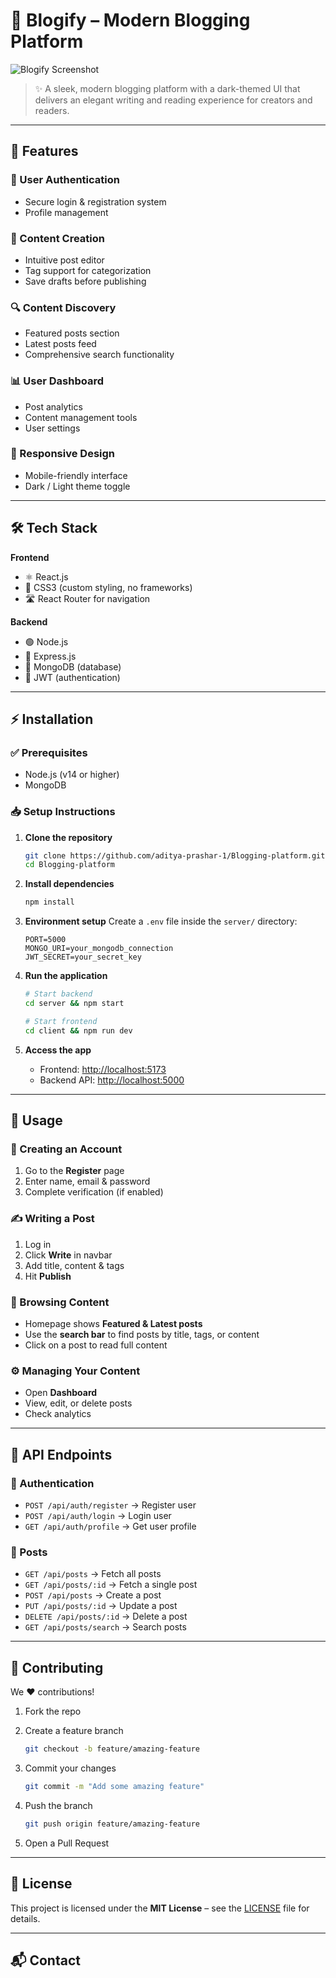 # 🚀 Blogify – Modern Blogging Platform

![Blogify Screenshot](https://github.com/user-attachments/assets/7092fad8-3f5e-4fb3-a455-e953b9c5e210)

> ✨ A sleek, modern blogging platform with a dark-themed UI that delivers an elegant writing and reading experience for creators and readers.

---

## 🌟 Features

### 🔑 User Authentication

* Secure login & registration system
* Profile management

### 📝 Content Creation

* Intuitive post editor
* Tag support for categorization
* Save drafts before publishing

### 🔍 Content Discovery

* Featured posts section
* Latest posts feed
* Comprehensive search functionality

### 📊 User Dashboard

* Post analytics
* Content management tools
* User settings

### 📱 Responsive Design

* Mobile-friendly interface
* Dark / Light theme toggle

---

## 🛠 Tech Stack

**Frontend**

* ⚛️ React.js
* 🎨 CSS3 (custom styling, no frameworks)
* 🛣 React Router for navigation

**Backend**

* 🟢 Node.js
* 🚀 Express.js
* 🍃 MongoDB (database)
* 🔐 JWT (authentication)

---

## ⚡ Installation

### ✅ Prerequisites

* Node.js (v14 or higher)
* MongoDB

### 📥 Setup Instructions

1. **Clone the repository**

   ```bash
   git clone https://github.com/aditya-prashar-1/Blogging-platform.git
   cd Blogging-platform
   ```

2. **Install dependencies**

   ```bash
   npm install
   ```

3. **Environment setup**
   Create a `.env` file inside the `server/` directory:

   ```env
   PORT=5000
   MONGO_URI=your_mongodb_connection
   JWT_SECRET=your_secret_key
   ```

4. **Run the application**

   ```bash
   # Start backend
   cd server && npm start

   # Start frontend
   cd client && npm run dev
   ```

5. **Access the app**

   * Frontend: [http://localhost:5173](http://localhost:5173)
   * Backend API: [http://localhost:5000](http://localhost:5000)

---

## 🎯 Usage

### 👤 Creating an Account

1. Go to the **Register** page
2. Enter name, email & password
3. Complete verification (if enabled)

### ✍️ Writing a Post

1. Log in
2. Click **Write** in navbar
3. Add title, content & tags
4. Hit **Publish**

### 📖 Browsing Content

* Homepage shows **Featured & Latest posts**
* Use the **search bar** to find posts by title, tags, or content
* Click on a post to read full content

### ⚙️ Managing Your Content

* Open **Dashboard**
* View, edit, or delete posts
* Check analytics

---

## 📡 API Endpoints

### 🔐 Authentication

* `POST /api/auth/register` → Register user
* `POST /api/auth/login` → Login user
* `GET /api/auth/profile` → Get user profile

### 📝 Posts

* `GET /api/posts` → Fetch all posts
* `GET /api/posts/:id` → Fetch a single post
* `POST /api/posts` → Create a post
* `PUT /api/posts/:id` → Update a post
* `DELETE /api/posts/:id` → Delete a post
* `GET /api/posts/search` → Search posts

---

## 🤝 Contributing

We ❤️ contributions!

1. Fork the repo
2. Create a feature branch

   ```bash
   git checkout -b feature/amazing-feature
   ```
3. Commit your changes

   ```bash
   git commit -m "Add some amazing feature"
   ```
4. Push the branch

   ```bash
   git push origin feature/amazing-feature
   ```
5. Open a Pull Request

---

## 📜 License

This project is licensed under the **MIT License** – see the [LICENSE](LICENSE) file for details.

---

## 📬 Contact
